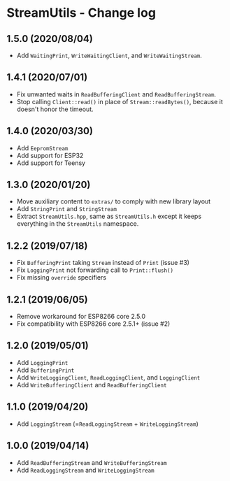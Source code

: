 StreamUtils - Change log
========================

1.5.0 (2020/08/04)
-----

* Add `WaitingPrint`, `WriteWaitingClient`, and `WriteWaitingStream`.

1.4.1 (2020/07/01)
-----

* Fix unwanted waits in `ReadBufferingClient` and `ReadBufferingStream`.
* Stop calling `Client::read()` in place of `Stream::readBytes()`,
  because it doesn't honor the timeout.

1.4.0 (2020/03/30)
-----

* Add `EepromStream`
* Add support for ESP32
* Add support for Teensy

1.3.0 (2020/01/20)
-----

* Move auxiliary content to `extras/` to comply with new library layout
* Add `StringPrint` and `StringStream`
* Extract `StreamUtils.hpp`, same as `StreamUtils.h` except it keeps everything in the `StreamUtils` namespace.

1.2.2 (2019/07/18)
-----

* Fix `BufferingPrint` taking `Stream` instead of `Print` (issue #3)
* Fix `LoggingPrint` not forwarding call to `Print::flush()`
* Fix missing `override` specifiers

1.2.1 (2019/06/05)
-----

* Remove workaround for ESP8266 core 2.5.0
* Fix compatibility with ESP8266 core 2.5.1+ (issue #2)

1.2.0 (2019/05/01)
-----

* Add `LoggingPrint`
* Add `BufferingPrint`
* Add `WriteLoggingClient`, `ReadLoggingClient`, and `LoggingClient`
* Add `WriteBufferingClient` and `ReadBufferingClient`

1.1.0 (2019/04/20)
-----

* Add `LoggingStream` (=`ReadLoggingStream` + `WriteLoggingStream`)

1.0.0 (2019/04/14)
-----

* Add `ReadBufferingStream` and `WriteBufferingStream`
* Add `ReadLoggingStream` and `WriteLoggingStream`
